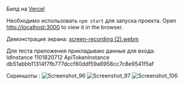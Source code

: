 Билд на <a href='https://whats-app-eta.vercel.app/'>Vercel</a> 

Необходимо использовать `npm start` для запуска проекта.
Open [http://localhost:3000](http://localhost:3000) to view it in the browser.

Демонстрация экрана: 
[screen-recording (2).webm](https://github.com/Gobezar/WhatsApp./assets/105110053/7e257b01-04d9-42ae-bab7-3541b0e6cb5c)


Для теста приложения прикладываю данные для входа: <br/>
IdInstance 1101820712 ApiTokenInstance	db51abbb11314f7fb777dccf80ddf59a6958cc7c8e9541f5af

Скриншоты : 
![Screenshot_96](https://github.com/Gobezar/WhatsApp./assets/105110053/38a99dee-801f-4927-a1ac-be95ed0af147)
![Screenshot_97](https://github.com/Gobezar/WhatsApp./assets/105110053/175d7f74-41d6-4246-bee3-a6539f74b587)
![Screenshot_106](https://github.com/Gobezar/WhatsApp./assets/105110053/206d5833-5775-4184-bbc7-fbb918c5dc71)

